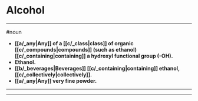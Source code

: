 # Alcohol
---
#noun
- **[[a/_any|Any]] of a [[c/_class|class]] of organic [[c/_compounds|compounds]] (such as ethanol) [[c/_containing|containing]] a hydroxyl functional group (-OH).**
- **Ethanol.**
- **[[b/_beverages|Beverages]] [[c/_containing|containing]] ethanol, [[c/_collectively|collectively]].**
- **[[a/_any|Any]] very fine powder.**
---
---

